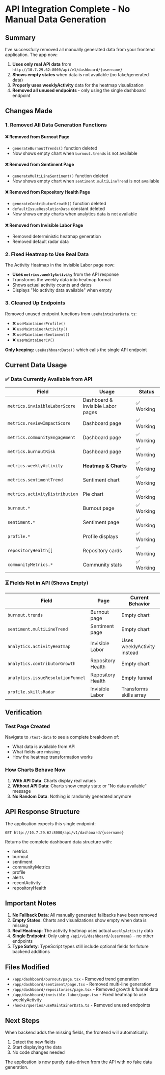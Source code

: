 # API Integration Complete - No Manual Data Generation

## Summary

I've successfully removed all manually generated data from your frontend application. The app now:

1. **Uses only real API data** from `http://10.7.29.62:8000/api/v1/dashboard/{username}`
2. **Shows empty states** when data is not available (no fake/generated data)
3. **Properly uses weeklyActivity** data for the heatmap visualization
4. **Removed all unused endpoints** - only using the single dashboard endpoint

## Changes Made

### 1. Removed All Data Generation Functions

#### ❌ Removed from Burnout Page

- `generateBurnoutTrends()` function deleted
- Now shows empty chart when `burnout.trends` is not available

#### ❌ Removed from Sentiment Page

- `generateMultiLineSentiment()` function deleted
- Now shows empty chart when `sentiment.multiLineTrend` is not available

#### ❌ Removed from Repository Health Page

- `generateContributorGrowth()` function deleted
- `defaultIssueResolutionData` constant deleted
- Now shows empty charts when analytics data is not available

#### ❌ Removed from Invisible Labor Page

- Removed deterministic heatmap generation
- Removed default radar data

### 2. Fixed Heatmap to Use Real Data

The Activity Heatmap in the Invisible Labor page now:

- **Uses `metrics.weeklyActivity`** from the API response
- Transforms the weekly data into heatmap format
- Shows actual activity counts and dates
- Displays "No activity data available" when empty

### 3. Cleaned Up Endpoints

Removed unused endpoint functions from `useMaintainerData.ts`:

- ❌ `useMaintainerProfile()`
- ❌ `useMaintainerActivity()`
- ❌ `useMaintainerSentiment()`
- ❌ `useMaintainerCV()`

**Only keeping:** `useDashboardData()` which calls the single API endpoint

## Current Data Usage

### ✅ Data Currently Available from API

| Field                          | Usage                             | Status     |
| ------------------------------ | --------------------------------- | ---------- |
| `metrics.invisibleLaborScore`  | Dashboard & Invisible Labor pages | ✅ Working |
| `metrics.reviewImpactScore`    | Dashboard page                    | ✅ Working |
| `metrics.communityEngagement`  | Dashboard page                    | ✅ Working |
| `metrics.burnoutRisk`          | Dashboard page                    | ✅ Working |
| `metrics.weeklyActivity`       | **Heatmap & Charts**              | ✅ Working |
| `metrics.sentimentTrend`       | Sentiment chart                   | ✅ Working |
| `metrics.activityDistribution` | Pie chart                         | ✅ Working |
| `burnout.*`                    | Burnout page                      | ✅ Working |
| `sentiment.*`                  | Sentiment page                    | ✅ Working |
| `profile.*`                    | Profile displays                  | ✅ Working |
| `repositoryHealth[]`           | Repository cards                  | ✅ Working |
| `communityMetrics.*`           | Community stats                   | ✅ Working |

### ⏳ Fields Not in API (Shows Empty)

| Field                             | Page              | Current Behavior            |
| --------------------------------- | ----------------- | --------------------------- |
| `burnout.trends`                  | Burnout page      | Empty chart                 |
| `sentiment.multiLineTrend`        | Sentiment page    | Empty chart                 |
| `analytics.activityHeatmap`       | Invisible Labor   | Uses weeklyActivity instead |
| `analytics.contributorGrowth`     | Repository Health | Empty chart                 |
| `analytics.issueResolutionFunnel` | Repository Health | Empty funnel                |
| `profile.skillsRadar`             | Invisible Labor   | Transforms skills array     |

## Verification

### Test Page Created

Navigate to `/test-data` to see a complete breakdown of:

- What data is available from API
- What fields are missing
- How the heatmap transformation works

### How Charts Behave Now

1. **With API Data**: Charts display real values
2. **Without API Data**: Charts show empty state or "No data available" message
3. **No Random Data**: Nothing is randomly generated anymore

## API Response Structure

The application expects this single endpoint:

```
GET http://10.7.29.62:8000/api/v1/dashboard/{username}
```

Returns the complete dashboard data structure with:

- metrics
- burnout
- sentiment
- communityMetrics
- profile
- alerts
- recentActivity
- repositoryHealth

## Important Notes

1. **No Fallback Data**: All manually generated fallbacks have been removed
2. **Empty States**: Charts and visualizations show empty when data is missing
3. **Real Heatmap**: The activity heatmap uses actual `weeklyActivity` data
4. **Single Endpoint**: Only using `/api/v1/dashboard/{username}` - no other endpoints
5. **Type Safety**: TypeScript types still include optional fields for future backend additions

## Files Modified

- `/app/dashboard/burnout/page.tsx` - Removed trend generation
- `/app/dashboard/sentiment/page.tsx` - Removed multi-line generation
- `/app/dashboard/repositories/page.tsx` - Removed growth & funnel data
- `/app/dashboard/invisible-labor/page.tsx` - Fixed heatmap to use weeklyActivity
- `/hooks/queries/useMaintainerData.ts` - Removed unused endpoints

## Next Steps

When backend adds the missing fields, the frontend will automatically:

1. Detect the new fields
2. Start displaying the data
3. No code changes needed

The application is now purely data-driven from the API with no fake data generation.
